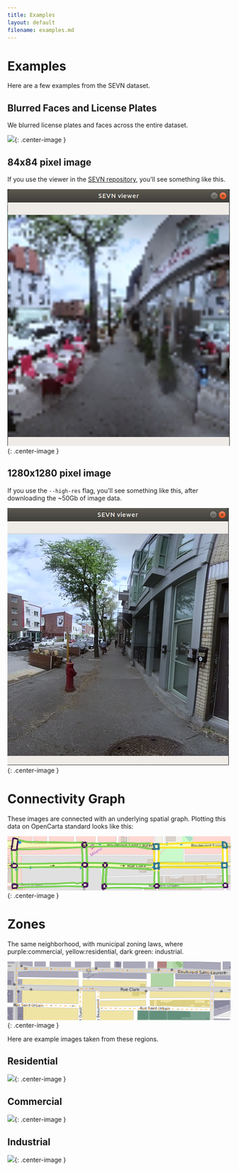 ```yaml
---
title: Examples
layout: default
filename: examples.md
--- 
```


# Examples
Here are a few examples from the SEVN dataset.

## Blurred Faces and License Plates
We blurred license plates and faces across the entire dataset.

![](img/blur.png){: .center-image }


## 84x84 pixel image
If you use the viewer in the [SEVN repository](github.com/mweiss17/SEVN), you'll see something like this.

![](img/low-res-viewer.png){: .center-image }

## 1280x1280 pixel image
If you use the `--high-res` flag, you'll see something like this, after downloading the ~50Gb of image data.

![](img/high-res-viewer.png){: .center-image }

# Connectivity Graph
These images are connected with an underlying spatial graph. Plotting this data on OpenCarta standard looks like this:

![](img/spatial_graph.png){: .center-image }

# Zones
The same neighborhood, with municipal zoning laws, where purple:commercial, yellow:residential, dark green: industrial. 

![](img/zones.png){: .center-image }

Here are example images taken from these regions.
## Residential

![](img/residential.png){: .center-image }

## Commercial

![](img/commercial.png){: .center-image }

## Industrial

![](img/industrial.png){: .center-image }

